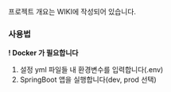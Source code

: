 프로젝트 개요는 WIKI에 작성되어 있습니다.

### 사용법

**! Docker 가 필요합니다**

1. 설정 yml 파일들 내 환경변수를 입력합니다(.env)
2. SpringBoot 앱을 실행합니다(dev, prod 선택)